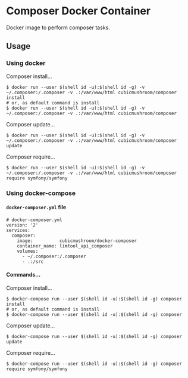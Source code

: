 Composer Docker Container
=========================

Docker image to perform composer tasks.


Usage
-----

### Using docker

Composer install…

    $ docker run --user $(shell id -u):$(shell id -g) -v ~/.composer:/.composer -v .:/var/www/html cubicmushroom/composer install
    # or, as default command is install
    $ docker run --user $(shell id -u):$(shell id -g) -v ~/.composer:/.composer -v .:/var/www/html cubicmushroom/composer

Composer update…

    $ docker run --user $(shell id -u):$(shell id -g) -v ~/.composer:/.composer -v .:/var/www/html cubicmushroom/composer update

Composer require…

    $ docker run --user $(shell id -u):$(shell id -g) -v ~/.composer:/.composer -v .:/var/www/html cubicmushroom/composer require symfony/symfony


### Using docker-compose

#### `docker-composer.yml` file

    # docker-composer.yml
    version: '2'
    services:
      composer:
        image:          cubicmushroom/docker-composer
        container_name: limtool_api_composer
        volumes:
          - ~/.composer:/.composer
          - .:/src

#### Commands…

Composer install…

    $ docker-compose run --user $(shell id -u):$(shell id -g) composer install
    # or, as default command is install 
    $ docker-compose run --user $(shell id -u):$(shell id -g) composer 

Composer update…

    $ docker-compose run --user $(shell id -u):$(shell id -g) composer update

Composer require…

    $ docker-compose run --user $(shell id -u):$(shell id -g) composer require symfony/symfony